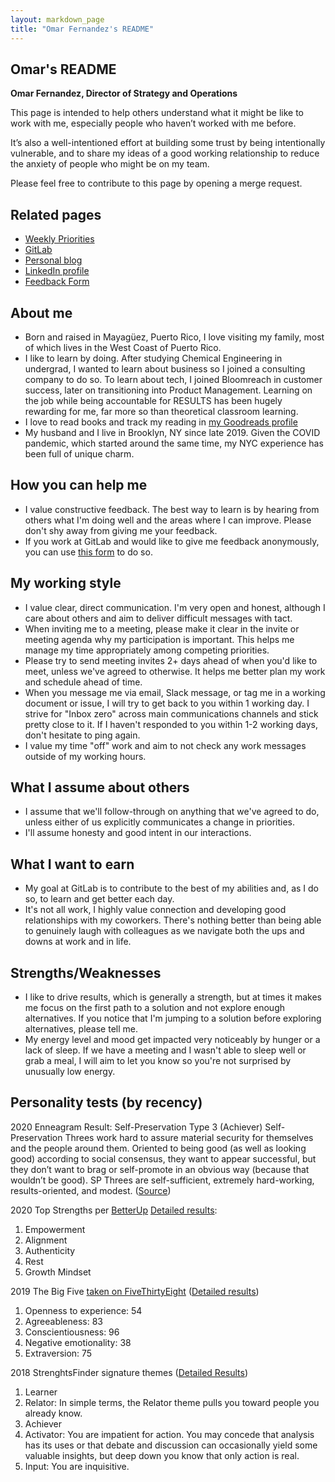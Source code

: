 ```yaml
---
layout: markdown_page
title: "Omar Fernandez's README"
---
```


<!-- This template will help you build out your very own GitLab README, a great tool for transparently letting others know what it's like to work with you, and how you prefer to be communicated with. Each section is optional. You can remove those you aren't comfortable filling out, and add sections that are germane to you. -->

## Omar's README

**Omar Fernandez, Director of Strategy and Operations**

This page is intended to help others understand what it might be like to work with me, especially people who haven’t worked with me before.

It’s also a well-intentioned effort at building some trust by being intentionally vulnerable, and to share my ideas of a good working relationship to reduce the anxiety of people who might be on my team.

Please feel free to contribute to this page by opening a merge request.

## Related pages

* [Weekly Priorities](/handbook/ceo/chief-of-staff-team/readmes/ofernandez2/priorities/index.html.md)
* [GitLab](https://gitlab.com/ofernandez2)
* [Personal blog](https://omareduardo.com/)
* [LinkedIn profile](https://www.linkedin.com/in/omareduardo/)
* [Feedback Form](https://docs.google.com/forms/d/e/1FAIpQLSfLDiGotjcQsbM-jH9vVTH1lVWKjZgwj3raZ8gcUiFN3LwuaQ/viewform)

## About me

* Born and raised in Mayagüez, Puerto Rico, I love visiting my family, most of which lives in the West Coast of Puerto Rico.
* I like to learn by doing. After studying Chemical Engineering in undergrad, I wanted to learn about business so I joined a consulting company to do so. To learn about tech, I joined Bloomreach in customer success, later on transitioning into Product Management. Learning on the job while being accountable for RESULTS has been hugely rewarding for me, far more so than theoretical classroom learning.
* I love to read books and track my reading in [my Goodreads profile](https://www.goodreads.com/user/show/132507049-omar-fern-ndez)
* My husband and I live in Brooklyn, NY since late 2019. Given the COVID pandemic, which started around the same time, my NYC experience has been full of unique charm.

## How you can help me

* I value constructive feedback. The best way to learn is by hearing from others what I'm doing well and the areas where I can improve. Please don't shy away from giving me your feedback.
* If you work at GitLab and would like to give me feedback anonymously, you can use [this form](https://docs.google.com/forms/d/e/1FAIpQLSfLDiGotjcQsbM-jH9vVTH1lVWKjZgwj3raZ8gcUiFN3LwuaQ/viewform) to do so.

## My working style

* I value clear, direct communication. I'm very open and honest, although I care about others and aim to deliver difficult messages with tact.
* When inviting me to a meeting, please make it clear in the invite or meeting agenda why my participation is important. This helps me manage my time appropriately among competing priorities.
* Please try to send meeting invites 2+ days ahead of when you'd like to meet, unless we've agreed to otherwise. It helps me better plan my work and schedule ahead of time.
* When you message me via email, Slack message, or tag me in a working document or issue, I will try to get back to you within 1 working day. I strive for "Inbox zero" across main communications channels and stick pretty close to it. If I haven't responded to you within 1-2 working days, don't hesitate to ping again.
* I value my time "off" work and aim to not check any work messages outside of my working hours.

## What I assume about others

* I assume that we'll follow-through on anything that we've agreed to do, unless either of us explicitly communicates a change in priorities.
* I'll assume honesty and good intent in our interactions.

## What I want to earn

* My goal at GitLab is to contribute to the best of my abilities and, as I do so, to learn and get better each day.
* It's not all work, I highly value connection and developing good relationships with my coworkers. There's nothing better than being able to genuinely laugh with colleagues as we navigate both the ups and downs at work and in life.

## Strengths/Weaknesses

* I like to drive results, which is generally a strength, but at times it makes me focus on the first path to a solution and not explore enough alternatives. If you notice that I'm jumping to a solution before exploring alternatives, please tell me.
* My energy level and mood get impacted very noticeably by hunger or a lack of sleep. If we have a meeting and I wasn't able to sleep well or grab a meal, I will aim to let you know so you're not surprised by unusually low energy.

## Personality tests (by recency)
2020 Enneagram Result: Self-Preservation Type 3 (Achiever)
Self-Preservation Threes work hard to assure material security for themselves and the people around them. Oriented to being good (as well as looking good) according to social consensus, they want to appear successful, but they don’t want to brag or self-promote in an obvious way (because that wouldn’t be good). SP Threes are self-sufficient, extremely hard-working, results-oriented, and modest. ([Source](https://www.beatricechestnut.com/2017/08/instinctual-subtype-dimension-enneagram))

2020 Top Strengths per [BetterUp](https://www.betterup.com/) [Detailed results](https://drive.google.com/drive/folders/1UE5IiGfrTxXDKR8NwowD7ICcn_r5xxf_):
1. Empowerment
1. Alignment
1. Authenticity
1. Rest
1. Growth Mindset

2019 The Big Five [taken on FiveThirtyEight](https://fivethirtyeight.com/features/most-personality-quizzes-are-junk-science-i-found-one-that-isnt/) ([Detailed results](https://docs.google.com/document/d/1nnojW05aJF2_6afUta2Cvv8Hc3UAbv2yfvybDouRqEM/edit#))
1. Openness to experience: 54
1. Agreeableness: 83
1. Conscientiousness: 96
1. Negative emotionality: 38
1. Extraversion: 75

2018 StrenghtsFinder signature themes ([Detailed Results](https://drive.google.com/drive/folders/1UE5IiGfrTxXDKR8NwowD7ICcn_r5xxf_))
1. Learner
1. Relator: In simple terms, the Relator theme pulls you toward people you already know.
1. Achiever
1. Activator: You are impatient for action. You may concede that analysis has its uses or that debate and discussion can occasionally yield some valuable insights, but deep down you know that only action is real.
1. Input: You are inquisitive.
